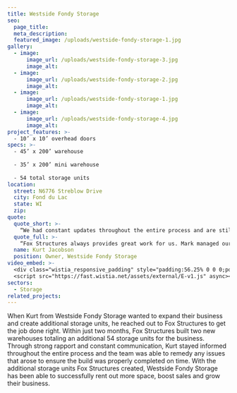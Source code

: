 ```yaml
---
title: Westside Fondy Storage
seo:
  page_title:
  meta_description:
  featured_image: /uploads/westside-fondy-storage-1.jpg
gallery: 
  - image: 
      image_url: /uploads/westside-fondy-storage-3.jpg
      image_alt:
  - image: 
      image_url: /uploads/westside-fondy-storage-2.jpg
      image_alt:
  - image: 
      image_url: /uploads/westside-fondy-storage-1.jpg
      image_alt:
  - image: 
      image_url: /uploads/westside-fondy-storage-4.jpg
      image_alt:
project_features: >-
  - 10’ x 10’ overhead doors
specs: >-
  - 45’ x 200’ warehouse
  
  - 35’ x 200’ mini warehouse
  
  - 54 total storage units
location:
  street: N6776 Streblow Drive
  city: Fond du Lac
  state: WI
  zip:
quote:
  quote_short: >-
    “We had constant updates throughout the entire process and are still very pleased with the final result. The entire team is a pleasure to work with and I would definitely recommend Fox Structures to anyone looking for builders in Northeast Wisconsin.”
  quote_full: >-
    “Fox Structures always provides great work for us. Mark managed our warehouse builds and always communicated clearly and efficiently to get the right information, sort out any issues and manage the team of builders. We had constant updates throughout the entire process and are still very pleased with the final result. The entire team is a pleasure to work with and I would definitely recommend Fox Structures to anyone looking for builders in Northeast Wisconsin.”
  name: Kurt Jacobson
  position: Owner, Westside Fondy Storage
video_embed: >-
  <div class="wistia_responsive_padding" style="padding:56.25% 0 0 0;position:relative;"><div class="wistia_responsive_wrapper" style="height:100%;left:0;position:absolute;top:0;width:100%;"><iframe src="https://fast.wistia.net/embed/iframe/4a4fqbdx2h?videoFoam=true" title="Fox Structures West Fondy Storage Video" allow="autoplay; fullscreen" allowtransparency="true" frameborder="0" scrolling="no" class="wistia_embed" name="wistia_embed" msallowfullscreen width="100%" height="100%"></iframe></div></div>
  <script src="https://fast.wistia.net/assets/external/E-v1.js" async></script>
sectors:
  - Storage
related_projects: 
---
```


When Kurt from Westside Fondy Storage wanted to expand their business and create additional storage units, he reached out to Fox Structures to get the job done right. Within just two months, Fox Structures built two new warehouses totaling an additional 54 storage units for the business. Through strong rapport and constant communication, Kurt stayed informed throughout the entire process and the team was able to remedy any issues that arose to ensure the build was properly completed on time. With the additional storage units Fox Structures created, Westside Fondy Storage has been able to successfully rent out more space, boost sales and grow their business.
